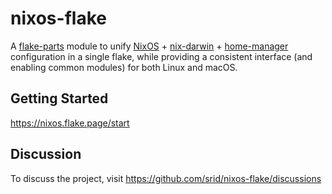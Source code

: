 # nixos-flake

A [flake-parts](https://flake.parts/) module to unify [NixOS](https://nixos.org/manual/nixos/stable/) + [nix-darwin](https://github.com/LnL7/nix-darwin) + [home-manager] configuration in a single flake, while providing a consistent interface (and enabling common modules) for both Linux and macOS.

[home-manager]: https://github.com/nix-community/home-manager

## Getting Started

https://nixos.flake.page/start

## Discussion

To discuss the project, visit https://github.com/srid/nixos-flake/discussions

